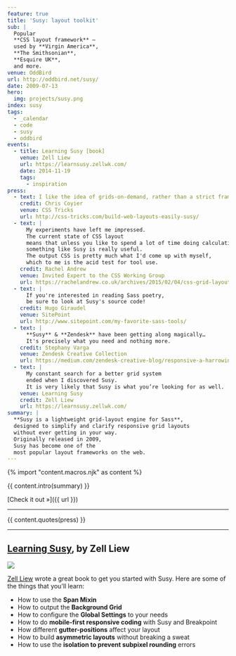 ```yaml
---
feature: true
title: 'Susy: layout toolkit'
sub: |
  Popular
  **CSS layout framework** –
  used by **Virgin America**,
  **The Smithsonian**,
  **Esquire UK**,
  and more.
venue: OddBird
url: http://oddbird.net/susy/
date: 2009-07-13
hero:
  img: projects/susy.png
index: susy
tags:
  - _calendar
  - code
  - susy
  - oddbird
events:
  - title: Learning Susy [book]
    venue: Zell Liew
    url: https://learnsusy.zellwk.com/
    date: 2014-11-19
    tags:
      - inspiration
press:
  - text: I like the idea of grids-on-demand, rather than a strict framework.
    credit: Chris Coyier
    venue: CSS Tricks
    url: http://css-tricks.com/build-web-layouts-easily-susy/
  - text: |
      My experiments have left me impressed.
      The current state of CSS layout
      means that unless you like to spend a lot of time doing calculations
      something like Susy is really useful.
      The output CSS is pretty much what I'd come up with myself,
      which to me is the acid test for tool use.
    credit: Rachel Andrew
    venue: Invited Expert to the CSS Working Group
    url: https://rachelandrew.co.uk/archives/2015/02/04/css-grid-layout-creating-complex-grids/
  - text: |
      If you're interested in reading Sass poetry,
      be sure to look at Susy's source code!
    credit: Hugo Giraudel
    venue: SitePoint
    url: http://www.sitepoint.com/my-favorite-sass-tools/
  - text: |
      **Susy** & **Zendesk** have been getting along magically…
      It's precisely what you need and nothing more.
    credit: Stephany Varga
    venue: Zendesk Creative Collection
    url: https://medium.com/zendesk-creative-blog/responsive-a-harrowing-meditation-on-the-brutal-realities-of-web-content-organization-in-5-acts-1d33ce25f062
  - text: |
      My constant search for a better grid system
      ended when I discovered Susy.
      It is very likely that Susy is what you’re looking for as well.
    venue: Learning Susy
    credit: Zell Liew
    url: https://learnsusy.zellwk.com/
summary: |
  **Susy is a lightweight grid-layout engine for Sass**,
  designed to simplify and clarify responsive grid layouts
  without ever getting in your way.
  Originally released in 2009,
  Susy has become one of the
  most popular layout frameworks on the web.
---
```


{% import "content.macros.njk" as content %}

{{ content.intro(summary) }}

[Check it out »]({{ url }})


------

{{ content.quotes(press) }}

------

## [Learning Susy](https://learnsusy.zellwk.com/), by Zell Liew

![](/assets/images/projects/learning-susy.png)

[Zell Liew][zell] wrote a great book to get you started with Susy.
Here are some of the things that you'll learn:

- How to use the **Span Mixin**
- How to output the **Background Grid**
- How to configure the **Global Settings** to your needs
- How to do **mobile-first responsive coding** with Susy and Breakpoint
- How different **gutter-positions** affect your layout
- How to build **asymmetric layouts** without breaking a sweat
- How to use the **isolation to prevent subpixel rounding** errors

[zell]: https://zellwk.com/
